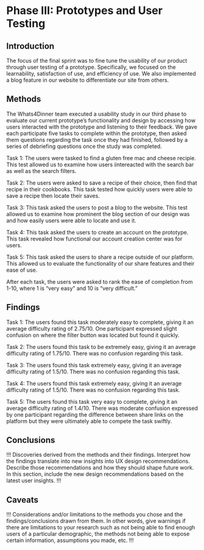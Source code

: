 # Phase III: Prototypes and User Testing

## Introduction

The focus of the final sprint was to fine tune the usability of our product through user testing of a prototype. Specifically, we focused on the learnability,
satisfaction of use, and efficiency of use. We also implemented a blog feature in our website to differentiate our site from others.

## Methods

The Whats4Dinner team executed a usability study in our third phase to evaluate our current prototype’s functionality and design by accessing how users interacted with the prototype and listening to their feedback. We gave each participate five tasks to complete within the prototype, then asked them questions regarding the task once they had finished, followed by a series of debriefing questions once the study was completed.

Task 1: The users were tasked to find a gluten free mac and cheese recipie. This test allowed us to examine how users iintereacted with the search bar as well as the search filters.

Task 2: The users were asked to save a recipe of their choice, then find that recipe in their cookbooks. This task tested how quickly users were able to save a recipe then locate their saves.

Task 3: This task asked the users to post a blog to the website. This test allowed us to examine how prominent the blog section of our design was and how easily users were able to locate and use it.

Task 4: This task asked the users to create an account on the prototype. This task revealed how functional our account creation center was for users.

Task 5: This task asked the users to share a recipe outside of our platform. This allowed us to evaluate the functionality of our share features and their ease of use.

After each task, the users were asked to rank the ease of completion from 1-10, where 1 is “very easy” and 10 is “very difficult.”


## Findings

Task 1: The users found this task moderately easy to complete, giving it an average difficulty rating of 2.75/10. One participant expressed slight confusion on where the filter button was located but found it quickly.

Task 2: The users found this task to be extremely easy, giving it an average difficulty rating of 1.75/10. There was no confusion regarding this task.

Task 3: The users found this task extremely easy, giving it an average difficulty rating of 1.5/10. There was no confusion regarding this task.

Task 4: The users found this task extremely easy, giving it an average difficulty rating of 1.5/10. There was no confusion regarding this task.

Task 5: The users found this task very easy to complete, giving it an average difficulty rating of 1.4/10. There was moderate confusion expressed by one participant regarding the difference between share links on the platform but they were ultimately able to compete the task swiftly.


## Conclusions

!!! Discoveries derived from the methods and their findings. Interpret how the findings translate into new insights into UX design recommendations. Describe those recommendations and how they should shape future work. In this section, include the new design recommendations based on the latest user insights. !!!

## Caveats

!!! Considerations and/or limitations to the methods you chose and the findings/conclusions drawn from them. In other words, give warnings if there are limitations to your research such as not being able to find enough users of a particular demographic, the methods not being able to expose certain information, assumptions you made, etc. !!!
